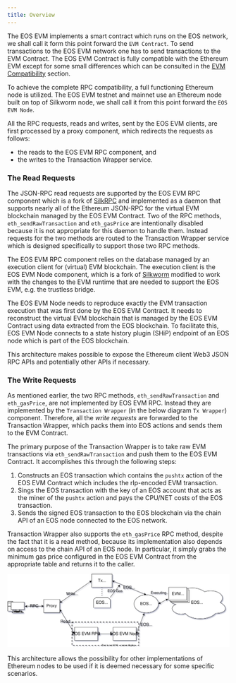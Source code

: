 ```yaml
---
title: Overview
---
```


The EOS EVM implements a smart contract which runs on the EOS network, we shall call it form this point forward the `EVM Contract`. To send transactions to the EOS EVM network one has to send transactions to the EVM Contract. The EOS EVM Contract is fully compatible with the Ethereum EVM except for some small differences which can be consulted in the [EVM Compatibility](../30_compatibility/10_evm-compatibility.md) section.

To achieve the complete RPC compatibility, a full functioning Ethereum node is utilized. The EOS EVM testnet and mainnet use an Ethereum node built on top of Silkworm node, we shall call it from this point forward the `EOS EVM Node`.

All the RPC requests, reads and writes, sent by the EOS EVM clients, are first processed by a proxy component, which redirects the requests as follows:

- the reads to the EOS EVM RPC component, and
- the writes to the Transaction Wrapper service.

### The Read Requests

The JSON-RPC read requests are supported by the EOS EVM RPC component which is a fork of [SilkRPC](https://github.com/torquem-ch/silkrpc) and implemented as a daemon that supports nearly all of the Ethereum JSON-RPC for the virtual EVM blockchain managed by the EOS EVM Contract. Two of the RPC methods, `eth_sendRawTransaction` and `eth_gasPrice` are intentionally disabled because it is not appropriate for this daemon to handle them. Instead requests for the two methods are routed to the  Transaction Wrapper service which is designed specifically to support those two RPC methods.

The EOS EVM RPC component relies on the database managed by an execution client for (virtual) EVM blockchain. The execution client is the EOS EVM Node component, which is a fork of [Silkworm](https://github.com/torquem-ch/silkworm) modified to work with the changes to the EVM runtime that are needed to support the EOS EVM, e.g. the trustless bridge.

The EOS EVM Node needs to reproduce exactly the EVM transaction execution that was first done by the EOS EVM Contract. It needs to reconstruct the virtual EVM blockchain that is managed by the EOS EVM Contract using data extracted from the EOS blockchain. To facilitate this, EOS EVM Node connects to a state history plugin (SHiP) endpoint of an EOS node which is part of the EOS blockchain.

This architecture makes possible to expose the Ethereum client Web3 JSON RPC APIs and potentially other APIs if necessary.

### The Write Requests

As mentioned earlier, the two RPC methods, `eth_sendRawTransaction` and `eth_gasPrice`, are not implemented by EOS EVM RPC. Instead they are implemented by the `Transaction Wrapper` (in the below diagram `Tx Wrapper`) component. Therefore, all the *write requests* are forwarded to the Transaction Wrapper, which packs them into EOS actions and sends them to the EVM Contract.

The primary purpose of the Transaction Wrapper is to take raw EVM transactions via `eth_sendRawTransaction` and push them to the EOS EVM Contract. 
It accomplishes this through the following steps:

1. Constructs an EOS transaction which contains the `pushtx` action of the EOS EVM Contract which includes the rlp-encoded EVM transaction.
2. Sings the EOS transaction with the key of an EOS account that acts as the miner of the `pushtx` action and pays the CPU/NET costs of the EOS transaction.
3. Sends the signed EOS transaction to the EOS blockchain via the chain API of an EOS node connected to the EOS network.

Transaction Wrapper also supports the `eth_gasPrice` RPC method, despite the fact that it is a read method, because its implementation also depends on access to the chain API of an EOS node. In particular, it simply grabs the minimum gas price configured in the EOS EVM Contract from the appropriate table and returns it to the caller.

![Overall Design of the EOS EVM](../20_smart_contracts/resources/EOS-EVM_design_drawio.svg)

This architecture allows the possibility for other implementations of Ethereum nodes to be used if it is deemed necessary for some specific scenarios.
